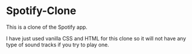 # Spotify-Clone
This is a clone of the Spotify app.

I have just used vanilla CSS and HTML for this clone so it will not have any type of sound tracks if you try to play one.
